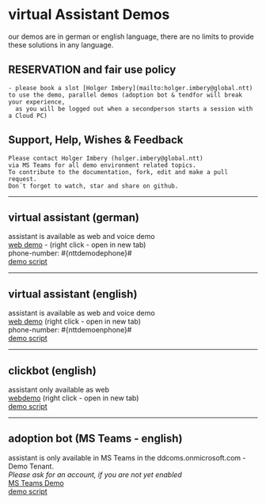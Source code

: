 # virtual Assistant Demos

our demos are in german or english language, there are no limits to provide these solutions in any language.

## RESERVATION and fair use policy
    - please book a slot [Holger Imbery](mailto:holger.imbery@global.ntt) to use the demo, parallel demos (adoption bot & tendfor will break your experience, 
      as you will be logged out when a secondperson starts a session with a Cloud PC)
      

## Support, Help, Wishes & Feedback

    Please contact Holger Imbery (holger.imbery@global.ntt)   
    via MS Teams for all demo environment related topics.   
    To contribute to the documentation, fork, edit and make a pull request.   
    Don´t forget to watch, star and share on github.

    
---

## virtual assistant (german)
assistant is available as web and voice demo   
[web demo](https://www.nttdemo.de/german) - (right click - open in new tab)   
phone-number: #{nttdemodephone}#   
[demo script](/script_de/)

---

## virtual assistant (english)
assistant is available as web and voice demo  
[web demo](https://www.nttdemo.de/english) (right click - open in new tab)   
phone-number: #{nttdemoenphone}#   
[demo script](/script_en/)

---

## clickbot (english)
assistant only available as web   
[webdemo](https://www.nttdemo.de/englishclick) (right click - open in new tab)   
[demo script](/script_en_click/)

---   

## adoption bot (MS Teams - english)
assistant is only available in MS Teams in the ddcoms.onmicrosoft.com - Demo Tenant.   
*Please ask for an account, if you are not yet enabled*   
[MS Teams Demo](#{nttdemoteams}#)   
[demo script](/script_en_teams)
